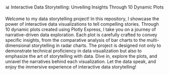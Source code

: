 📊 Interactive Data Storytelling: Unveiling Insights Through 10 Dynamic Plots

Welcome to my data storytelling project!
In this repository, I showcase the power of interactive data visualizations to tell compelling stories.
Through 10 dynamic plots created using Plotly Express, I take you on a journey of narrative-driven data exploration. Each plot is carefully crafted to convey specific insights, from the comparative analysis of bar charts to the multi-dimensional storytelling in radar charts.
The project is designed not only to demonstrate technical proficiency in data visualization but also to emphasize the art of storytelling with data.
Dive in, explore the plots, and unravel the narratives behind each visualization. 
Let the data speak, and enjoy the immersive experience of interactive data storytelling!
